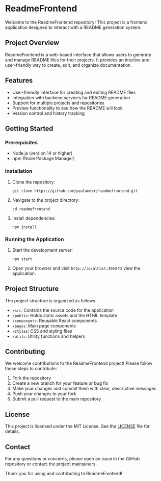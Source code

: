 # ReadmeFrontend

Welcome to the ReadmeFrontend repository! This project is a frontend application designed to interact with a README generation system.

## Project Overview

ReadmeFrontend is a web-based interface that allows users to generate and manage README files for their projects. It provides an intuitive and user-friendly way to create, edit, and organize documentation.

## Features

- User-friendly interface for creating and editing README files
- Integration with backend services for README generation
- Support for multiple projects and repositories
- Preview functionality to see how the README will look
- Version control and history tracking

## Getting Started

### Prerequisites

- Node.js (version 14 or higher)
- npm (Node Package Manager)

### Installation

1. Clone the repository:
   ```
   git clone https://github.com/paulander/readmefrontend.git
   ```
2. Navigate to the project directory:
   ```
   cd readmefrontend
   ```
3. Install dependencies:
   ```
   npm install
   ```

### Running the Application

1. Start the development server:
   ```
   npm start
   ```
2. Open your browser and visit `http://localhost:3000` to view the application.

## Project Structure

The project structure is organized as follows:

- `/src`: Contains the source code for the application
- `/public`: Holds static assets and the HTML template
- `/components`: Reusable React components
- `/pages`: Main page components
- `/styles`: CSS and styling files
- `/utils`: Utility functions and helpers

## Contributing

We welcome contributions to the ReadmeFrontend project! Please follow these steps to contribute:

1. Fork the repository
2. Create a new branch for your feature or bug fix
3. Make your changes and commit them with clear, descriptive messages
4. Push your changes to your fork
5. Submit a pull request to the main repository

## License

This project is licensed under the MIT License. See the [LICENSE](LICENSE) file for details.

## Contact

For any questions or concerns, please open an issue in the GitHub repository or contact the project maintainers.

Thank you for using and contributing to ReadmeFrontend!